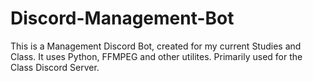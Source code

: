 # Discord-Management-Bot
This is a Management Discord Bot, created for my current Studies and Class. It uses Python, FFMPEG and other utilites. Primarily used for the Class Discord Server.

